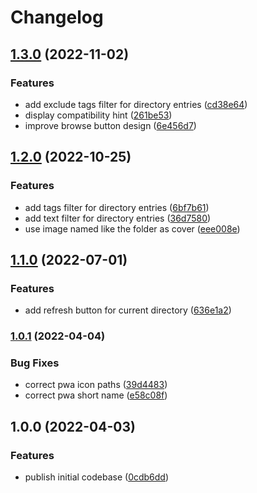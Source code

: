 # Changelog

## [1.3.0](https://github.com/herteleo/peekaboo/compare/v1.2.0...v1.3.0) (2022-11-02)


### Features

* add exclude tags filter for directory entries ([cd38e64](https://github.com/herteleo/peekaboo/commit/cd38e64ee9e1a7ebbda3c40cc99d4743e01ee860))
* display compatibility hint ([261be53](https://github.com/herteleo/peekaboo/commit/261be532144b0e36ce1dd083468bbd3cb6eea9fb))
* improve browse button design ([6e456d7](https://github.com/herteleo/peekaboo/commit/6e456d7ba9445f0f1955697c4d05bddfbe9e23d4))

## [1.2.0](https://github.com/herteleo/peekaboo/compare/v1.1.0...v1.2.0) (2022-10-25)


### Features

* add tags filter for directory entries ([6bf7b61](https://github.com/herteleo/peekaboo/commit/6bf7b612f4744470c90042c0138fe2235767e9ad))
* add text filter for directory entries ([36d7580](https://github.com/herteleo/peekaboo/commit/36d7580036d8fb0034f38a50bd0c5fdcc3d1b470))
* use image named like the folder as cover ([eee008e](https://github.com/herteleo/peekaboo/commit/eee008e07dd297589c8fe24027187505a93282aa))

## [1.1.0](https://github.com/herteleo/peekaboo/compare/v1.0.1...v1.1.0) (2022-07-01)


### Features

* add refresh button for current directory ([636e1a2](https://github.com/herteleo/peekaboo/commit/636e1a2331038626f3a3ebe640e9fb90a1fb0e52))

### [1.0.1](https://github.com/herteleo/peekaboo/compare/v1.0.0...v1.0.1) (2022-04-04)


### Bug Fixes

* correct pwa icon paths ([39d4483](https://github.com/herteleo/peekaboo/commit/39d44833954ec9a58efc51a0fa822239ee1a1a04))
* correct pwa short name ([e58c08f](https://github.com/herteleo/peekaboo/commit/e58c08fcb5bcb93b8398539ba9a44c419af22eed))

## 1.0.0 (2022-04-03)


### Features

* publish initial codebase ([0cdb6dd](https://github.com/herteleo/peekaboo/commit/0cdb6dd819e658b7fffee334c85451919223c418))
